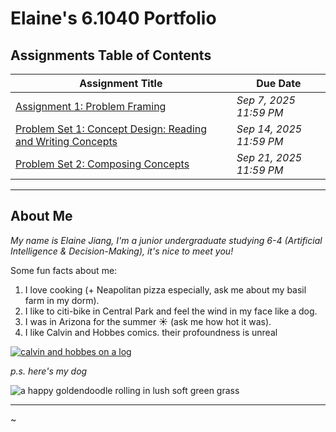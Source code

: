 # Elaine's 6.1040 Portfolio

## Assignments Table of Contents

<!--
- [Assignment 1: Problem Framing](assignments/assignment1/assignment1.md) _Due Sep 7, 2025 11:59 PM_
- [Problem Set 1: Concept Design: Reading and Writing Concepts](assignments/psets/pset1/pset1.md) _Due Sep 14, 2025 11:59 PM_ -->

| Assignment Title                                                                                | Due Date              |
| ----------------------------------------------------------------------------------------------- | --------------------- |
| [Assignment 1: Problem Framing](./assignments/assignment1/assignment1.md)                         | _Sep 7, 2025 11:59 PM_  |
| [Problem Set 1: Concept Design: Reading and Writing Concepts](./psets/pset1/pset1.md) | _Sep 14, 2025 11:59 PM_ |
| [Problem Set 2: Composing Concepts](./psets/pset2/pset2.md) | _Sep 21, 2025 11:59 PM_ |
---

## About Me

_My name is Elaine Jiang, I'm a junior undergraduate studying 6-4 (Artificial Intelligence & Decision-Making), it's nice to meet you!_

Some fun facts about me:

1. I love cooking (+ Neapolitan pizza especially, ask me about my basil farm in my dorm).
2. I like to citi-bike in Central Park and feel the wind in my face like a dog.
3. I was in Arizona for the summer ☀️ (ask me how hot it was).
4. I like Calvin and Hobbes comics. their profoundness is unreal

[![calvin and hobbes on a log](https://stickershock23.com/wp-content/uploads/2016/07/calvin-hobbs-on-tree.png)](https://www.gocomics.com/calvinandhobbes)

_p.s. here's my dog_

![a happy goldendoodle rolling in lush soft green grass](assets/happyLily.jpg)

---

~
